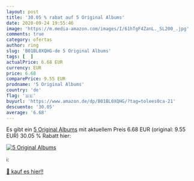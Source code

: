 ```yaml
---
layout: post
title: '30.05 % rabat auf 5 Original Albums'
date: 2020-09-24 19:55:46
image: 'https://m.media-amazon.com/images/I/61hTgF4ZanL._SL200_.jpg'
comments: true
category: ofertas
author: ring
slug: 'B01BL0XQHG-de 5 Original Albums'
tags: [  ]
actualPrice: 6.68 EUR
currency: EUR
price: 6.68
comparePrice: 9.55 EUR
prodname: '5 Original Albums'
country: 'de'
flag: '🇩🇪'
buyurl: 'https://www.amazon.de/dp/B01BL0XQHG/?tag=tolees0ca-21'
descuento: '30.05'
average: '6.68'
---
```


Es gibt ein [5 Original Albums](https://www.amazon.de/dp/B01BL0XQHG/?tag=tolees0ca-21) mit aktuellem Preis 6.68 EUR (original: 9.55 EUR) 30.05 % Rabatt hier:

[![5 Original Albums](https://m.media-amazon.com/images/I/61hTgF4ZanL._SL200_.jpg)](https://www.amazon.de/dp/B01BL0XQHG/?tag=tolees0ca-21)

ℹ️:


[🛒 kauf es hier!!](https://www.amazon.de/dp/B01BL0XQHG/?tag=tolees0ca-21)
